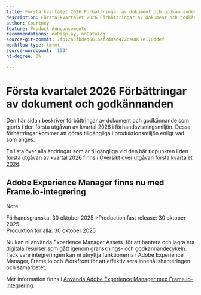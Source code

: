 ```yaml
---
title: Första kvartalet 2026 Förbättringar av dokument och godkännanden
description: Första kvartalet 2026 Förbättringar av dokument och godkännanden
author: Courtney
feature: Product Announcements
recommendations: noDisplay, noCatalog
source-git-commit: 7fb12a3fbdad661baf2d0ad472ce8017e178ddef
workflow-type: tm+mt
source-wordcount: '153'
ht-degree: 0%

---
```


# Första kvartalet 2026 Förbättringar av dokument och godkännanden

Den här sidan beskriver förbättringar av dokument och godkännande som gjorts i den första utgåvan av kvartal 2026 i förhandsvisningsmiljön. Dessa förbättringar kommer att göras tillgängliga i produktionsmiljön enligt vad som anges.

En lista över alla ändringar som är tillgängliga vid den här tidpunkten i den första utgåvan av kvartal 2026 finns i [Översikt över utgåvan första kvartalet 2026](/help/quicksilver/product-announcements/product-releases/26-q1-release-activity/26-q1-release-overview.md).


## Adobe Experience Manager finns nu med Frame.io-integrering

>[!NOTE]
>
>Förhandsgranska: 30 oktober 2025
>&#x200B;>Production fast release: 30 oktober 2025\
>Produktion för alla: 30 oktober 2025

Nu kan ni använda Experience Manager Assets &#x200B; för att hantera och lagra era digitala resurser som gått igenom gransknings- och godkännandecykeln. Tack vare integreringen kan ni utnyttja funktionerna i Adobe Experience Manager, Frame.io och Workfront för att effektivisera innehållshanteringen och samarbetet.

Mer information finns i [Använda Adobe Experience Manager med Frame.io-integrering](/help/quicksilver/review-and-approve-work/native-integrations/frame-io/use-aem-with-frame.md).

